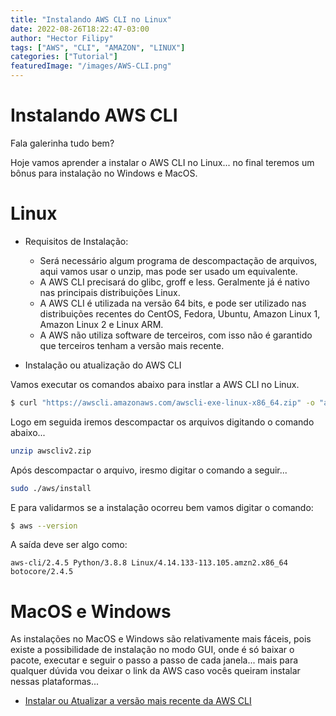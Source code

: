 ```yaml
---
title: "Instalando AWS CLI no Linux"
date: 2022-08-26T18:22:47-03:00
author: "Hector Filipy"
tags: ["AWS", "CLI", "AMAZON", "LINUX"]
categories: ["Tutorial"]
featuredImage: "/images/AWS-CLI.png"
---
```


# Instalando AWS CLI

Fala galerinha tudo bem?

Hoje vamos aprender a instalar o AWS CLI no Linux... no final teremos um bônus para instalação no Windows e MacOS.

# Linux

* Requisitos de Instalação:
  - Será necessário algum programa de descompactação de arquivos, aqui vamos usar o unzip, mas pode ser usado um equivalente.
  - A AWS CLI precisará do glibc, groff e less. Geralmente já é nativo nas principais distribuições Linux.
  - A AWS CLI é utilizada na versão 64 bits, e pode ser utilizado nas distribuições recentes do CentOS, Fedora, Ubuntu, Amazon Linux 1, Amazon Linux 2 e Linux ARM.
  - A AWS não utiliza software de terceiros, com isso não é garantido que terceiros tenham a versão mais recente.

* Instalação ou atualização do AWS CLI

Vamos executar os comandos abaixo para instlar a AWS CLI no Linux.

```bash
$ curl "https://awscli.amazonaws.com/awscli-exe-linux-x86_64.zip" -o "awscliv2.zip"
```
Logo em seguida iremos descompactar os arquivos digitando o comando abaixo...

```bash
unzip awscliv2.zip
```
Após descompactar o arquivo, iresmo digitar o comando a seguir...

```bash
sudo ./aws/install
```

E para validarmos se a instalação ocorreu bem vamos digitar o comando:

```bash
$ aws --version
```

A saída deve ser algo como:

```texto
aws-cli/2.4.5 Python/3.8.8 Linux/4.14.133-113.105.amzn2.x86_64 botocore/2.4.5
```

# MacOS e Windows

As instalações no MacOS e Windows são relativamente mais fáceis, pois existe a possibilidade de instalação no modo GUI, onde é só baixar o pacote, executar e seguir o passo a passo de cada janela... mais para qualquer dúvida vou deixar o link da AWS caso vocês queiram instalar nessas plataformas...

* [Instalar ou Atualizar a versão mais recente da AWS CLI](https://docs.aws.amazon.com/pt_br/cli/latest/userguide/getting-started-install.html)

